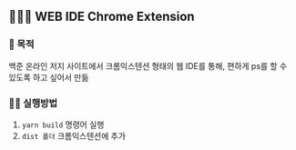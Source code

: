 ## 🧑🏻‍💻 WEB IDE Chrome Extension 

### 🚀 목적
백준 온라인 저지 사이트에서 크롬익스텐션 형태의 웹 IDE를 통해, 편하게 ps를 할 수 있도록 하고 싶어서 만듦

### 🏃🏻 실행방법
1. `yarn build` 명령어 실행
2. `dist 폴더` 크롬익스텐션에 추가
